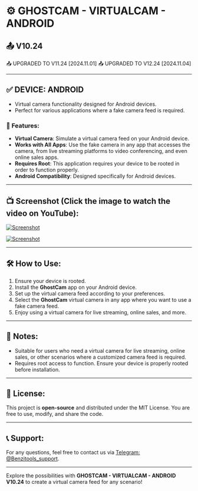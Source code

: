 
# ⚙️ GHOSTCAM - VIRTUALCAM - ANDROID  
## 📤 V10.24

📤 UPGRADED TO V11.24 [2024.11.01]
📤 UPGRADED TO V12.24 [2024.11.04]

---

## ✅ DEVICE: ANDROID  
- Virtual camera functionality designed for Android devices.  
- Perfect for various applications where a fake camera feed is required.

### 🎉 **Features**:
- **Virtual Camera**: Simulate a virtual camera feed on your Android device.  
- **Works with All Apps**: Use the fake camera in any app that accesses the camera, from live streaming platforms to video conferencing, and even online sales apps.
- **Requires Root**: This application requires your device to be rooted in order to function properly.
- **Android Compatibility**: Designed specifically for Android devices.

---

## 📺 Screenshot (Click the image to watch the video on YouTube):

[![Screenshot](https://github.com/benzitools/GhostCam/blob/main/Screenshot/1.png)](https://youtu.be/PU6n8ACHq_I)

[![Screenshot](https://github.com/benzitools/GhostCam/blob/main/Screenshot/2.png)](https://youtu.be/PU6n8ACHq_I)

---

## 🛠️ **How to Use**:
1. Ensure your device is rooted.  
2. Install the **GhostCam** app on your Android device.  
3. Set up the virtual camera feed according to your preferences.  
4. Select the **GhostCam** virtual camera in any app where you want to use a fake camera feed.  
5. Enjoy using a virtual camera for live streaming, online sales, and more.

---

## 🔧 **Notes**:
- Suitable for users who need a virtual camera for live streaming, online sales, or other scenarios where a customized camera feed is required.
- Requires root access to function. Ensure your device is properly rooted before installation.

---

## 📄 **License**:
This project is **open-source** and distributed under the MIT License. You are free to use, modify, and share the code.

---

## 📞 **Support**:
For any questions, feel free to contact us via [Telegram: @Benzitools_support](https://t.me/Benzitools_support).

---

Explore the possibilities with **GHOSTCAM - VIRTUALCAM - ANDROID V10.24** to create a virtual camera feed for any scenario!

